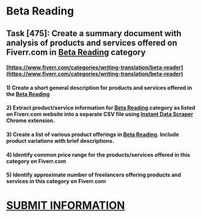 # Beta Reading
## Task [475]: Create a summary document with analysis of products and services offered on Fiverr.com in [Beta Reading](https://www.fiverr.com/categories/writing-translation/beta-reader) category
#### [https://www.fiverr.com/categories/writing-translation/beta-reader](https://www.fiverr.com/categories/writing-translation/beta-reader)
#### 1) Create a short general description for products and services offered in the [Beta Reading](https://www.fiverr.com/categories/writing-translation/beta-reader)
#### 2) Extract product/service information for [Beta Reading](https://www.fiverr.com/categories/writing-translation/beta-reader) category as listed on Fiverr.com website into a separate CSV file using [Instant Data Scraper](https://chrome.google.com/webstore/detail/instant-data-scraper/ofaokhiedipichpaobibbnahnkdoiiah) Chrome extension.
#### 3) Create a list of various product offerings in [Beta Reading](https://www.fiverr.com/categories/writing-translation/beta-reader). Include product variations with brief descriptions.
#### 4) Identify common price range for the products/services offered in this category on Fiverr.com
#### 5) Identify approximate number of freelancers offering products and services in this category on Fiverr.com

# [SUBMIT INFORMATION](https://forms.office.com/r/8AEKjkLxKG)
